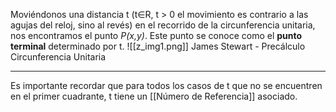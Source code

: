 Moviéndonos una distancia t (t∈R, t > 0 el movimiento es contrario a las agujas del reloj, sino al revés) en el recorrido de la circunferencia unitaria, nos encontramos el punto *P(x,y)*. Este punto se conoce como el **punto terminal** determinado por t.
![[z_img1.png]]
James Stewart - Precálculo Circunferencia Unitaria
***
Es importante recordar que para todos los casos de t que no se encuentren en el primer cuadrante, t tiene un [[Número de Referencia]] asociado.